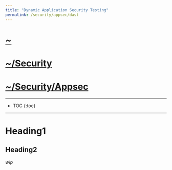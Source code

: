 ```yaml
---
title: "Dynamic Application Security Testing"
permalink: /security/appsec/dast
---
```



# [~](../../../README.md)

# [~/Security](../../security.md)

# [~/Security/Appsec](../appsec.md)

---


* TOC
{:toc}

---
# Heading1

## Heading2
_wip_